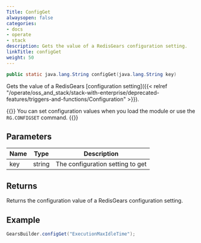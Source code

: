 ```yaml
---
Title: ConfigGet
alwaysopen: false
categories:
- docs
- operate
- stack
description: Gets the value of a RedisGears configuration setting.
linkTitle: configGet
weight: 50
---
```


```java
public static java.lang.String configGet​(java.lang.String key)
```

Gets the value of a RedisGears [configuration setting]({{< relref "/operate/oss_and_stack/stack-with-enterprise/deprecated-features/triggers-and-functions/Configuration" >}}).

{{<note>}}
You can set configuration values when you load the module or use the `RG.CONFIGSET` command.
{{</note>}}

## Parameters

| Name | Type | Description |
|------|------|-------------|
| key | string | The configuration setting to get |

## Returns

Returns the configuration value of a RedisGears configuration setting.

## Example

```java
GearsBuilder.configGet("ExecutionMaxIdleTime");
```